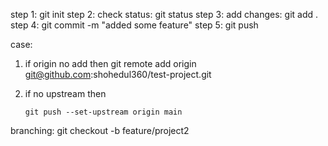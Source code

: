 step 1: git init
step 2: check status:  git status
step 3: add changes: git add .  
step 4: git commit -m "added some feature"
step 5: git push 

case:
 1.  if origin no add then
       git remote add origin git@github.com:shohedul360/test-project.git
      
  2. if no upstream then
         
         git push --set-upstream origin main

  

  branching:
       git checkout -b feature/project2



  